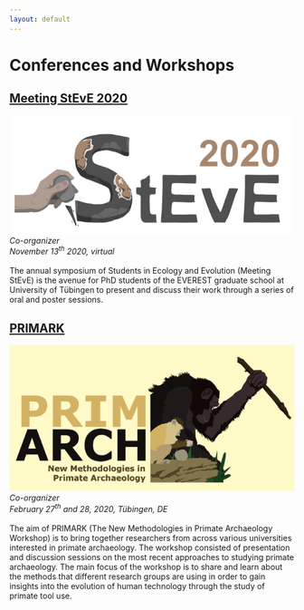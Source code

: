 ```yaml
---
layout: default
---
```


# Conferences and Workshops

## [Meeting StEvE 2020](https://uni-tuebingen.de/en/180663)
![steve2020](./assets/img/steve2020.png)<br />
*Co-organizer*<br />
*November 13<sup>th</sup> 2020, virtual*<br />
<br />
The annual symposium of Students in Ecology and Evolution (Meeting StEvE) is the avenue for PhD students of the EVEREST graduate school at University of Tübingen to present and discuss their work through a series of oral and poster sessions.

## [PRIMARK](https://sites.google.com/view/primarch-workshop/home?authuser=0)
![primark](./assets/img/primark.png)<br />
*Co-organizer*<br />
*February 27<sup>th</sup> and 28, 2020, Tübingen, DE*<br />
<br />
The aim of PRIMARK (The New Methodologies in Primate Archaeology Workshop) is to bring together researchers from across various universities interested in primate archaeology. The workshop consisted of presentation and discussion sessions on the most recent approaches to studying primate archaeology. The main focus of the workshop is to share and learn about the methods that different research groups are using in order to gain insights into the evolution of human technology through the study of primate tool use.
